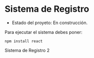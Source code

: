 <h1> Sistema de Registro</h1>

- Estado del proyeto: En construcción.

Para ejecutar el sistema debes poner:

```npm install react```

Sistema de Registro 2
